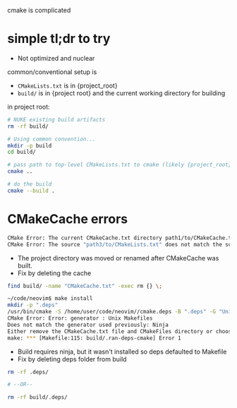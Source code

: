 cmake is complicated

# simple tl;dr to try
- Not optimized and nuclear

common/conventional setup is
- `CMakeLists.txt` is in {project_root}
- `build/` is in {project root} and the current working directory for building

in project root:
```sh
# NUKE existing build artifacts
rm -rf build/  

# Using common convention...
mkdir -p build
cd build/

# pass path to top-level CMakeLists.txt to cmake (likely {project_root})
cmake ..

# do the build
cmake --build .
```

# CMakeCache errors


```sh
CMake Error: The current CMakeCache.txt directory path1/to/CMakeCache.txt is different than the directory path2/to/build where CMakeCache.txt was created. This may result in binaries being created in the wrong place. If you are not sure, reedit the CMakeCache.txt
CMake Error: The source "path3/to/CMakeLists.txt" does not match the source "path4/to/CMakeLists.txt" used to generate cache.  Re-run cmake with a different source directory.
```
- The project directory was moved or renamed after CMakeCache was built. 
- Fix by deleting the cache
```sh
find build/ -name "CMakeCache.txt" -exec rm {} \;
```



```sh
~/code/neovim$ make install  
mkdir -p ".deps"  
/usr/bin/cmake -S /home/user/code/neovim//cmake.deps -B ".deps" -G "Unix Makefiles"      
CMake Error: Error: generator : Unix Makefiles  
Does not match the generator used previously: Ninja  
Either remove the CMakeCache.txt file and CMakeFiles directory or choose a different binary directory.  
make: *** [Makefile:115: build/.ran-deps-cmake] Error 1
```
- Build requires ninja, but it wasn't installed so deps defaulted to Makefile
- Fix by deleting deps folder from build
```sh
rm -rf .deps/ 

# --OR--

rm -rf build/.deps/
```
